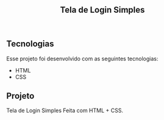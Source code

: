 <h2 align="center">
 Tela de Login Simples
</h2>

<br>

## Tecnologias

Esse projeto foi desenvolvido com as seguintes tecnologias:

- HTML
- CSS

## Projeto

Tela de Login Simples Feita com HTML + CSS.

